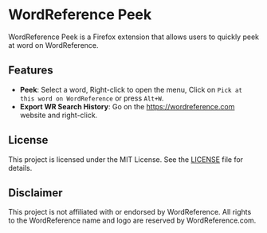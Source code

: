 # WordReference Peek

WordReference Peek is a Firefox extension that allows users to quickly peek at word on WordReference.

## Features

-   **Peek**: Select a word, Right-click to open the menu, Click on `Pick at this word on WordReference` or press `Alt+W`.
-   **Export WR Search History**: Go on the https://wordreference.com website and right-click.

## License

This project is licensed under the MIT License. See the [LICENSE](LICENSE) file for details.

## Disclaimer

This project is not affiliated with or endorsed by WordReference. All rights to the WordReference name and logo are reserved by WordReference.com.
